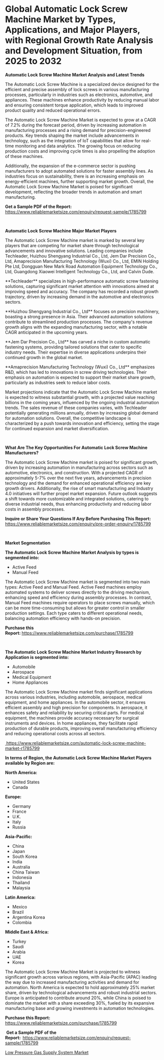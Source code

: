 <p><h1>Global Automatic Lock Screw Machine Market by Types, Applications, and Major Players, with Regional Growth Rate Analysis and Development Situation, from 2025 to 2032</h1></p><p><strong>Automatic Lock Screw Machine Market Analysis and Latest Trends</strong></p>
<p><p>The Automatic Lock Screw Machine is a specialized device designed for the efficient and precise assembly of lock screws in various manufacturing processes, particularly in industries such as electronics, automotive, and appliances. These machines enhance productivity by reducing manual labor and ensuring consistent torque application, which leads to improved product quality and reduced operational errors.</p><p>The Automatic Lock Screw Machine Market is expected to grow at a CAGR of 7.2% during the forecast period, driven by increasing automation in manufacturing processes and a rising demand for precision-engineered products. Key trends shaping the market include advancements in technology, such as the integration of IoT capabilities that allow for real-time monitoring and data analytics. The growing focus on reducing production costs and improving cycle times is also propelling the adoption of these machines.</p><p>Additionally, the expansion of the e-commerce sector is pushing manufacturers to adopt automated solutions for faster assembly lines. As industries focus on sustainability, there is an increasing emphasis on energy-efficient machines, further supporting market growth. Overall, the Automatic Lock Screw Machine Market is poised for significant development, reflecting the broader trends in automation and smart manufacturing.</p></p>
<p><strong>Get a Sample PDF of the Report:&nbsp;</strong> <a href="https://www.reliablemarketsize.com/enquiry/request-sample/1785799?utm_campaign=2628&utm_medium=2&utm_source=Github&utm_content=ia&utm_term=25032025&utm_id=automatic-lock-screw-machine">https://www.reliablemarketsize.com/enquiry/request-sample/1785799</a></p>
<p>&nbsp;</p>
<p><strong>Automatic Lock Screw Machine Major Market Players</strong></p>
<p><p>The Automatic Lock Screw Machine market is marked by several key players that are competing for market share through technological advancements and innovative solutions. Leading companies include Techleader, Huizhou Shengyang Industrial Co., Ltd, Jem Dar Precision Co., Ltd, Amaprecision Manufacturing Technology (Wuxi) Co., Ltd, EMIN Holding Pte Ltd, Dongguan New Mark Road Automation Equipment Technology Co., Ltd, Guangdong Xiaowei Intelligent Technology Co., Ltd, and Calvin Dude.</p><p>**Techleader** specializes in high-performance automatic screw fastening solutions, capturing significant market attention with innovations aimed at improving speed and accuracy. The company has recorded a robust growth trajectory, driven by increasing demand in the automotive and electronics sectors.</p><p>**Huizhou Shengyang Industrial Co., Ltd** focuses on precision machinery, boasting a strong presence in Asia. Their advanced automation solutions contribute to streamlined production processes. The company's revenue growth aligns with the expanding manufacturing sector, with a notable CAGR anticipated in the upcoming years.</p><p>**Jem Dar Precision Co., Ltd** has carved a niche in custom automatic fastening systems, providing tailored solutions that cater to specific industry needs. Their expertise in diverse applications underpins their continued growth in the global market.</p><p>**Amaprecision Manufacturing Technology (Wuxi) Co., Ltd** emphasizes R&D, which has led to innovations in screw driving technologies. Their emphasis on automation is expected to support their market share growth, particularly as industries seek to reduce labor costs.</p><p>Market projections indicate that the Automatic Lock Screw Machine market is expected to witness substantial growth, with a projected value reaching billions in the coming years, influenced by the ongoing industrial automation trends. The sales revenue of these companies varies, with Techleader potentially generating millions annually, driven by increasing global demand for automation solutions. Overall, the competitive landscape is characterized by a push towards innovation and efficiency, setting the stage for continued expansion and market diversification.</p></p>
<p>&nbsp;</p>
<p><strong>What Are The Key Opportunities For Automatic Lock Screw Machine Manufacturers?</strong></p>
<p><p>The Automatic Lock Screw Machine market is poised for significant growth, driven by increasing automation in manufacturing across sectors such as automotive, electronics, and construction. With a projected CAGR of approximately 5-7% over the next five years, advancements in precision technology and the demand for enhanced operational efficiency are key growth drivers. Additionally, the rise of smart manufacturing and Industry 4.0 initiatives will further propel market expansion. Future outlook suggests a shift towards more customizable and integrated solutions, catering to diverse industrial needs, thus enhancing productivity and reducing labor costs in assembly processes.</p></p>
<p><strong>Inquire or Share Your Questions If Any Before Purchasing This Report:</strong> <a href="https://www.reliablemarketsize.com/enquiry/pre-order-enquiry/1785799?utm_campaign=2628&utm_medium=2&utm_source=Github&utm_content=ia&utm_term=25032025&utm_id=automatic-lock-screw-machine">https://www.reliablemarketsize.com/enquiry/pre-order-enquiry/1785799</a></p>
<p>&nbsp;</p>
<p><strong>Market Segmentation</strong></p>
<p><strong>The Automatic Lock Screw Machine Market Analysis by types is segmented into:</strong></p>
<p><ul><li>Active Feed</li><li>Manual Feed</li></ul></p>
<p><p>The Automatic Lock Screw Machine market is segmented into two main types: Active Feed and Manual Feed. Active Feed machines employ automated systems to deliver screws directly to the driving mechanism, enhancing speed and efficiency during assembly processes. In contrast, Manual Feed machines require operators to place screws manually, which can be more time-consuming but allows for greater control in smaller production settings. Each type caters to different operational needs, balancing automation efficiency with hands-on precision.</p></p>
<p><strong>Purchase this Report:&nbsp;</strong><a href="https://www.reliablemarketsize.com/purchase/1785799?utm_campaign=2628&utm_medium=2&utm_source=Github&utm_content=ia&utm_term=25032025&utm_id=automatic-lock-screw-machine">https://www.reliablemarketsize.com/purchase/1785799</a></p>
<p>&nbsp;</p>
<p><strong>The Automatic Lock Screw Machine Market Industry Research by Application is segmented into:</strong></p>
<p><ul><li>Automobile</li><li>Aerospace</li><li>Medical Equipment</li><li>Home Appliances</li></ul></p>
<p><p>The Automatic Lock Screw Machine market finds significant applications across various industries, including automobile, aerospace, medical equipment, and home appliances. In the automobile sector, it ensures efficient assembly and high precision for components. In aerospace, it enhances safety and reliability by securing critical parts. For medical equipment, the machines provide accuracy necessary for surgical instruments and devices. In home appliances, they facilitate rapid production of durable products, improving overall manufacturing efficiency and reducing operational costs across all sectors.</p></p>
<p><a href="https://www.reliablemarketsize.com/automatic-lock-screw-machine-market-r1785799?utm_campaign=2628&utm_medium=2&utm_source=Github&utm_content=ia&utm_term=25032025&utm_id=automatic-lock-screw-machine">&nbsp;https://www.reliablemarketsize.com/automatic-lock-screw-machine-market-r1785799</a></p>
<p><strong>In terms of Region, the Automatic Lock Screw Machine Market Players available by Region are:</strong></p>
<p>
    <p> <strong> North America: </strong>
        <ul>
            <li>United States</li>
            <li>Canada</li>
        </ul>
        </p> 
    <p> <strong> Europe: </strong>
        <ul>
            <li>Germany</li>
            <li>France</li>
            <li>U.K.</li>
            <li>Italy</li>
            <li>Russia</li>
        </ul>
        </p> 
    <p> <strong> Asia-Pacific: </strong>
        <ul>
            <li>China</li>
            <li>Japan</li>
            <li>South Korea</li>
            <li>India</li>
            <li>Australia</li>
            <li>China Taiwan</li>
            <li>Indonesia</li>
            <li>Thailand</li>
            <li>Malaysia</li>
        </ul>
        </p> 
    <p> <strong> Latin America: </strong>
        <ul>
            <li>Mexico</li>
            <li>Brazil</li>
            <li>Argentina Korea</li>
            <li>Colombia</li>
        </ul>
        </p> 
    <p> <strong> Middle East & Africa: </strong>
        <ul>
            <li>Turkey</li>
            <li>Saudi</li>
            <li>Arabia</li>
            <li>UAE</li>
            <li>Korea</li>
        </ul>
    </p>
    </p>
<p><p>The Automatic Lock Screw Machine Market is projected to witness significant growth across various regions, with Asia-Pacific (APAC) leading the way due to increased manufacturing activities and demand for automation. North America is expected to hold approximately 25% market share, driven by technological advancements and robust industrial sectors. Europe is anticipated to contribute around 20%, while China is poised to dominate the market with a share exceeding 30%, fueled by its expansive manufacturing base and growing investments in automation technologies.</p></p>
<p><strong>Purchase this Report: </strong><a href="https://www.reliablemarketsize.com/purchase/1785799?utm_campaign=2628&utm_medium=2&utm_source=Github&utm_content=ia&utm_term=25032025&utm_id=automatic-lock-screw-machine">https://www.reliablemarketsize.com/purchase/1785799</a></p>
<p>&nbsp;<strong>Get a Sample PDF of the Report:&nbsp;&nbsp;</strong><a href="https://www.reliablemarketsize.com/enquiry/request-sample/1785799?utm_campaign=2628&utm_medium=2&utm_source=Github&utm_content=ia&utm_term=25032025&utm_id=automatic-lock-screw-machine">https://www.reliablemarketsize.com/enquiry/request-sample/1785799</a></p>
<p><strong></strong></p>
<p><p><a href="https://github.com/toldenargelia86/Market-Research-Report-List-1/blob/main/low-pressure-gas-supply-system-market.md?utm_campaign=2628&utm_medium=2&utm_source=Github&utm_content=ia&utm_term=25032025&utm_id=automatic-lock-screw-machine">Low Pressure Gas Supply System Market</a></p></p>